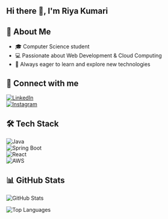 ## Hi there 👋, I'm Riya Kumari  

## 🌟 About Me  
- 🎓 Computer Science student  
- 💻 Passionate about Web Development & Cloud Computing  
- 🚀 Always eager to learn and explore new technologies  

## 🔗 Connect with me  
[![LinkedIn](https://img.shields.io/badge/LinkedIn-blue?logo=linkedin&logoColor=white)](https://www.linkedin.com/in/your-link/)  
[![Instagram](https://img.shields.io/badge/Instagram-pink?logo=instagram&logoColor=white)](https://instagram.com/your-link/)  

## 🛠️ Tech Stack  
![Java](https://img.shields.io/badge/Java-orange?logo=java&logoColor=white)  
![Spring Boot](https://img.shields.io/badge/SpringBoot-green?logo=spring&logoColor=white)  
![React](https://img.shields.io/badge/React-blue?logo=react&logoColor=white)  
![AWS](https://img.shields.io/badge/AWS-black?logo=amazon-aws&logoColor=orange)  

## 📊 GitHub Stats  
![GitHub Stats](https://github-readme-stats.vercel.app/api?username=Riya-Kumari04&show_icons=true&theme=radical)  

![Top Languages](https://github-readme-stats.vercel.app/api/top-langs/?username=Riya-Kumari04&layout=compact&theme=radical)  


<!--
**Riya-Kumari04/Riya-Kumari04** is a ✨ _special_ ✨ repository.

- 🔭 I’m currently working on ...
- 🌱 I’m currently learning ...
- 👯 I’m looking to collaborate on ...
- 🤔 I’m looking for help with ...
- 💬 Ask me about ...
- 📫 How to reach me: ...
- 😄 Pronouns: ...
- ⚡ Fun fact: ...
-->

